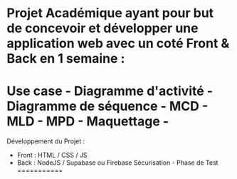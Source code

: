 Projet Académique ayant pour but de concevoir et développer une application web avec un coté Front & Back en 1 semaine :
==========
Use case - 
Diagramme d'activité - 
Diagramme de séquence - 
MCD - 
MLD - 
MPD - 
Maquettage - 
==========
Développement du Projet :
  - Front : HTML / CSS / JS
  - Back : NodeJS / Supabase ou Firebase 
Sécurisation - 
Phase de Test 
===========
